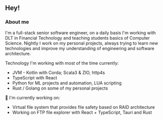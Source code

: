 ## Hey!
### About me
I'm a full-stack senior software engineer, on a daily basis I'm working with DLT in Financial Technology and teaching students basics of Computer Science. Nightly I work on my personal projects, always trying to learn new technologies and improve my understanding of engineering and software architecture.

Technology I'm working with most of the time currently:
  - JVM - Kotlin with Corda; Scala3 & ZIO, http4s
  - TypeScript with React
  - Python for ML projects and automation, LUA scripting
  - Rust / Golang on some of my personal projects

🔭 I'm currently working on:
  - Virtual file system that provides file safety based on RAID architecture
  - Working on FTP file explorer with React + TypeScript, Tauri and Rust
